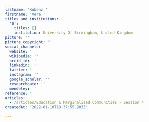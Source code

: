 ```yaml
---
lastname: 'Kubenz '
firstname: 'Vera '
titles_and_institutions:
  '0':
    titles: []
    institution: University Of Birmingham, United Kingdom
picture: ''
picture_copyright: ''
social_channels:
  website: ''
  wikipedia: ''
  orcid_id: ''
  linkedin: ''
  twitter: ''
  instagram: ''
  google_scholar: ''
  researchgate: ''
  mendeley: ''
reference: ''
articles:
  - /articles/Education & Marginalised Communities - Session 4
createdAt: '2022-01-10T18:37:55.983Z'

---
```

